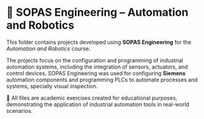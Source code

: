 # 🤖 SOPAS Engineering – Automation and Robotics

This folder contains projects developed using **SOPAS Engineering** for the *Automation and Robotics* course.

The projects focus on the configuration and programming of industrial automation systems, including the integration of sensors, actuators, and control devices. SOPAS Engineering was used for configuring **Siemens** automation components and programming PLCs to automate processes and systems, specially visual inspection.

📂 All files are academic exercises created for educational purposes, demonstrating the application of industrial automation tools in real-world scenarios.
